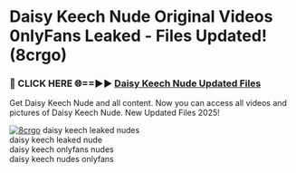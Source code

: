 # Daisy Keech Nude Original Videos 0nlyFans Leaked - Files Updated! (8crgo)

<h3>🔴 CLICK HERE 🌐==►► <a href="https://tinyurl.com/yrmya6cz" rel="nofollow">Daisy Keech Nude Updated Files</a></h3>

Get Daisy Keech Nude and all content. Now you can access all videos and pictures of Daisy Keech Nude. New Updated Files 2025!

[![8crgo](https://i.imgur.com/FMdXYCs.gif)](https://tinyurl.com/yrmya6cz)
daisy keech leaked nudes<br>
daisy keech leaked nude<br>
daisy keech onlyfans nudes<br>
daisy keech nudes onlyfans